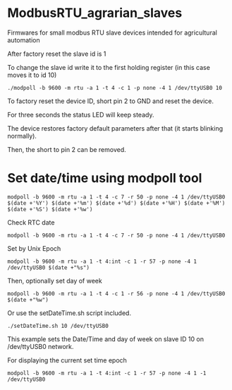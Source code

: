 # ModbusRTU_agrarian_slaves
Firmwares for small modbus RTU slave devices intended for agricultural automation

After factory reset the slave id is 1

To change the slave id write it to the first holding register (in this case moves it to id 10)
```shell
./modpoll -b 9600 -m rtu -a 1 -t 4 -c 1 -p none -4 1 /dev/ttyUSB0 10
```

To factory reset the device ID, short pin 2 to GND and reset the device. 

For three seconds the status LED will keep steady.

The device restores factory default parameters after that (it starts blinking normally).

Then, the short to pin 2 can be removed.

# Set date/time using modpoll tool
```shell
modpoll -b 9600 -m rtu -a 1 -t 4 -c 7 -r 50 -p none -4 1 /dev/ttyUSB0 $(date +'%Y') $(date +'%m') $(date +'%d') $(date +'%H') $(date +'%M') $(date +'%S') $(date +'%w')
```
Check RTC date
```shell
modpoll -b 9600 -m rtu -a 1 -t 4 -c 7 -r 50 -p none -4 1 /dev/ttyUSB0
```
Set by Unix Epoch
```shell
modpoll -b 9600 -m rtu -a 1 -t 4:int -c 1 -r 57 -p none -4 1 /dev/ttyUSB0 $(date +"%s")
```
Then, optionally set day of week
```shell
modpoll -b 9600 -m rtu -a 1 -t 4 -c 1 -r 56 -p none -4 1 /dev/ttyUSB0 $(date +"%w")
```

Or use the setDateTime.sh script included.
```shell
./setDateTime.sh 10 /dev/ttyUSB0
```
This example sets the Date/Time and day of week on slave ID 10 on /dev/ttyUSB0 network.

For displaying the current set time epoch
```shell
modpoll -b 9600 -m rtu -a 1 -t 4:int -c 1 -r 57 -p none -4 1 -1 /dev/ttyUSB0 
```
